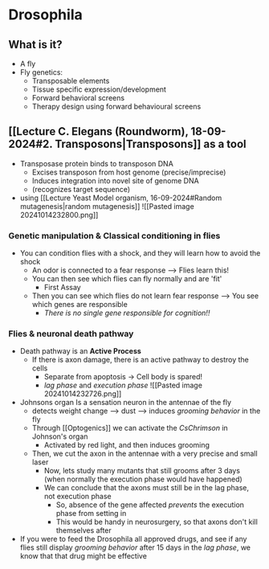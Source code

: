 # Drosophila
## What is it?
- A fly
- Fly genetics:
	- Transposable elements  
	- Tissue specific expression/development  
	- Forward behavioral screens  
	- Therapy design using forward behavioural screens
## [[Lecture C. Elegans (Roundworm), 18-09-2024#2. Transposons|Transposons]] as a tool
- Transposase protein binds to transposon DNA
	- Excises transposon from host genome (precise/imprecise)
	- Induces integration into novel site of genome DNA
	- (recognizes target sequence)
- using [[Lecture Yeast Model organism, 16-09-2024#Random mutagenesis|random mutagenesis]]
![[Pasted image 20241014232800.png]]
### Genetic manipulation & Classical conditioning in flies
- You can condition flies with a shock, and they will learn how to avoid the shock
	- An odor is connected to a fear response --> Flies learn this!
	- You can then see which flies can fly normally and are 'fit'
		- First Assay
	- Then you can see which flies do not learn fear response --> You see which genes are responsible
		- *There is no single gene responsible for cognition!!*
### Flies & neuronal death pathway
- Death pathway is an **Active Process**
	- If there is axon damage, there is an active pathway to destroy the cells
		- Separate from apoptosis -> Cell body is spared!
		- *lag phase* and *execution phase*
![[Pasted image 20241014232726.png]]
- Johnsons organ Is a sensation neuron in the antennae of the fly
	- detects weight change --> dust --> induces *grooming behavior* in the fly
	- Through [[Optogenics]] we can activate the *CsChrimson* in Johnson's organ
		- Activated by red light, and then induces grooming
	- Then, we cut the axon in the antennae with a very precise and small laser
		- Now, lets study many mutants that still grooms after 3 days (when normally the execution phase would have happened)
		- We can conclude that the axons must still be in the lag phase, not execution phase
			- So, absence of the gene affected *prevents* the execution phase from setting in
			- This would be handy in neurosurgery, so that axons don't kill themselves after
- If you were to feed the Drosophila all approved drugs, and see if any flies still display *grooming* *behavior* after 15 days in the *lag phase*, we know that that drug might be effective